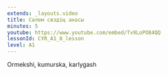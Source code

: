 ```yaml
---
extends: _layouts.video
title: Сәлем сөздің анасы
minutes: 5
youtube: https://www.youtube.com/embed/Tv9LoPO84QQ
lessonId: CYR_A1_8_lesson
level: A1
---
```

Ormekshi, kumurska, karlygash